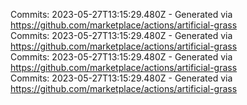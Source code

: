 Commits: 2023-05-27T13:15:29.480Z - Generated via https://github.com/marketplace/actions/artificial-grass
<br>
Commits: 2023-05-27T13:15:29.480Z - Generated via https://github.com/marketplace/actions/artificial-grass
<br>
Commits: 2023-05-27T13:15:29.480Z - Generated via https://github.com/marketplace/actions/artificial-grass
<br>
Commits: 2023-05-27T13:15:29.480Z - Generated via https://github.com/marketplace/actions/artificial-grass
<br>
